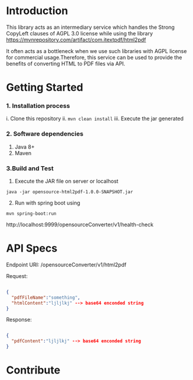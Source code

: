 # Introduction

This library acts as an intermediary service which handles the Strong CopyLeft clauses of AGPL 3.0 license 
while using the library
https://mvnrepository.com/artifact/com.itextpdf/html2pdf

It often acts as a bottleneck when we use such libraries with AGPL license for commercial usage.Therefore, this service can 
be used to provide the benefits of converting HTML to PDF files via API.


# Getting Started


### 1. Installation process
 i. Clone this repository
 ii. `mvn clean install`
 iii. Execute the jar generated

### 2. Software dependencies
1. Java 8+
2. Maven

### 3.Build and Test

1. Execute the JAR file on server or localhost
```
java -jar opensource-html2pdf-1.0.0-SNAPSHOT.jar
```
       
2. Run with spring boot using

```
mvn spring-boot:run
```
http://localhost:9999/opensourceConverter/v1/health-check


# API Specs

Endpoint URI: /opensourceConverter/v1/html2pdf

Request:
```json

{
  "pdfFileName":"something",
  "htmlContent":"ljljlkj" --> base64 enconded string
}

```

Response: 
```json

{
  "pdfContent":"ljljlkj" --> base64 enconded string
}

```

# Contribute
